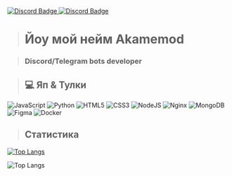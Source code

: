 <div id="badges">
  <a href="https://discord.com/users/1243315816598999155">
    <img src="https://shields.io/badge/discord-blue?logo=discord" alt="Discord Badge"/>
  </a>
  <a href="https://t.me/mym1ndmead">
    <img src="https://shields.io/badge/telegram-blue?logo=telegram" alt="Discord Badge"/>
  </a>
</div>

> # Йоу мой нейм Akamemod

> ### Discord/Telegram bots developer

> ## 💻 Яп & Тулки
![JavaScript](https://img.shields.io/badge/javascript-%230F0F0F.svg?style=for-the-badge&logo=javascript&logoColor=%23F7DF1E)
![Python](https://img.shields.io/badge/python-%230F0F0F.svg?style=for-the-badge&logo=python&logoColor=ffdd54)
![HTML5](https://img.shields.io/badge/html5-%230F0F0F.svg?style=for-the-badge&logo=html5&logoColor=white)
![CSS3](https://img.shields.io/badge/css3-%230F0F0F.svg?style=for-the-badge&logo=css3&logoColor=white)
![NodeJS](https://img.shields.io/badge/node.js-%230F0F0F.svg?style=for-the-badge&logo=node.js&logoColor=white)
![Nginx](https://img.shields.io/badge/nginx-%230F0F0F.svg?style=for-the-badge&logo=nginx&logoColor=white)
![MongoDB](https://img.shields.io/badge/MongoDB-%230F0F0F.svg?style=for-the-badge&logo=mongodb&logoColor=white)
![Figma](https://img.shields.io/badge/figma-%230F0F0F.svg?style=for-the-badge&logo=figma&logoColor=white)
![Docker](https://img.shields.io/badge/docker-%230F0F0F.svg?style=for-the-badge&logo=docker&logoColor=white)

> ## Статистика
[![Top Langs](https://github-readme-stats.vercel.app/api?username=mindmydead&theme=tokyonight&show_icons=true)](https://github.com/koo0ki)

![Top Langs](https://github-readme-stats.vercel.app/api/top-langs/?username=mindmydead&theme=tokyonight) 
